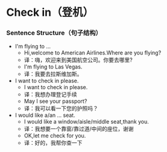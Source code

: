 # Check in（登机）

### Sentence Structure（句子结构）

- I'm flying to ...
  - Hi,welcome to American Airlines.Where are you flying?
  - 译：嗨，欢迎来到美国航空公司。你要去哪里?
  - I'm flying to Las Vegas.
  - 译：我要去拉斯维加斯。
- I want to check in please.
  - I want to check in please.
  - 译：我想办理登记手续
  - May I see your passport?
  - 译：我可以看一下您的护照吗？
- I would like a/an ... seat.
  - I would like a window/aisle/middle seat,thank you.
  - 译：我想要一个靠窗/靠过道/中间的座位，谢谢
  - OK,let me check for you.
  - 译：好的，我帮你查一下
